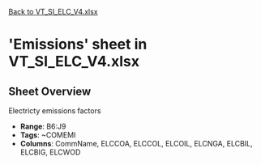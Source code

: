 [Back to VT_SI_ELC_V4.xlsx](README.md)

# 'Emissions' sheet in VT_SI_ELC_V4.xlsx

## Sheet Overview

Electricty emissions factors

- **Range**: B6:J9
- **Tags**: ~COMEMI
- **Columns**: CommName, ELCCOA, ELCCOL, ELCOIL, ELCNGA, ELCBIL, ELCBIG, ELCWOD

